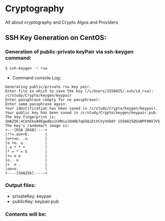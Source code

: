 # Cryptography
All about cryptography and Crypto Algos and Providers

## SSH Key Generation on CentOS:

### Generation of public-private keyPair via ssh-keygen command: 
```sh
$ ssh-keygen -t rsa
```

- Command console Log:

```
Generating public/private rsa key pair.
Enter file in which to save the key (/c/Users/1556025/.ssh/id_rsa): /c/study/Crypto/keygen/keypair
Enter passphrase (empty for no passphrase):
Enter same passphrase again:
Your identification has been saved in /c/study/Crypto/keygen/keypair.
Your public key has been saved in /c/study/Crypto/keygen/keypair.pub.
The key fingerprint is:
SHA256:4CmtKkoA0Egwdbu1CHHiulKH8b7qG5QiEtXCVyVUk0Y 1556025@SGNPF0NVJV5
The key's randomart image is:
+---[RSA 2048]----+
|**=.oo++E.       |
|o++=o. .o.       |
|o +o. o.         |
|.o * * +         |
|* = * = S        |
|+= o o           |
|o.. o            |
|+  o .           |
|oo=o.            |
+----[SHA256]-----+
```

### Output files:
- privateKey: keypair
- publicKey: keypair.pub

### Contents will be:
